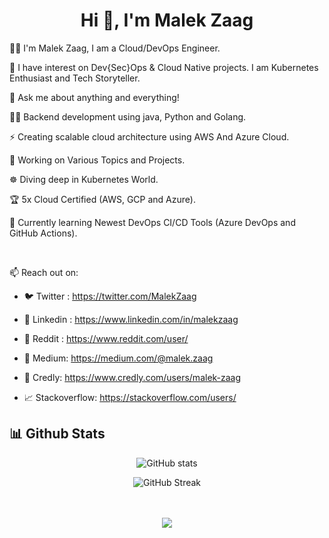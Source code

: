 
<h1 align="center">Hi 👋, I'm Malek Zaag</h1> 

<div>
 <p>
👨‍💻 I'm Malek Zaag, I am a Cloud/DevOps Engineer.

🔭 I have interest on Dev{Sec}Ops & Cloud Native projects. I am Kubernetes Enthusiast and Tech Storyteller.

💬 Ask me about anything and everything!

👨‍💻 Backend development using java, Python and Golang.

⚡ Creating scalable cloud architecture using AWS And Azure Cloud.

🥅 Working on Various Topics and Projects.

☸️ Diving deep in Kubernetes World.

🏆 5x Cloud Certified (AWS, GCP and Azure).

🌱 Currently learning Newest DevOps CI/CD Tools (Azure DevOps and GitHub Actions).

<br/>

📫 Reach out on: 

  - 🐦 Twitter : https://twitter.com/MalekZaag
  
  - 📘 Linkedin : https://www.linkedin.com/in/malekzaag
  
  - 🔖 Reddit : https://www.reddit.com/user/
  
  - 📑 Medium: https://medium.com/@malek.zaag
  
  - 🥇 Credly: https://www.credly.com/users/malek-zaag

  - 📈 Stackoverflow: https://stackoverflow.com/users/

 </p>
</div>



## 📊 Github Stats
<div align="center">
 
![GitHub stats](https://github-readme-stats.vercel.app/api?username=Malek-Zaag&count_private=true&show_icons=true&layout=compact&hide_border=true&langs_count=8)

![GitHub Streak](https://github-readme-stats.vercel.app/api/top-langs/?username=Malek-Zaag&layout=compact&hide_border=true&langs_count=8&size_weight=1&count_weight=1&hide=html,makefile)

<p style="margin:3rem;"><img align="center" src="https://github-readme-streak-stats.herokuapp.com/?user=Malek-Zaag&hide_border=true" /></p>


